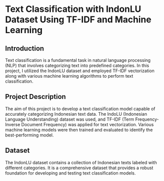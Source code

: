# Text Classification with IndonLU Dataset Using TF-IDF and Machine Learning

## Introduction

Text classification is a fundamental task in natural language processing (NLP) that involves categorizing text into predefined categories. In this project, I utilized the IndonLU dataset and employed TF-IDF vectorization along with various machine learning algorithms to perform text classification.

## Project Description

The aim of this project is to develop a text classification model capable of accurately categorizing Indonesian text data. The IndoLU (Indonesian Language Understanding) dataset was used, and TF-IDF (Term Frequency-Inverse Document Frequency) was applied for text vectorization. Various machine learning models were then trained and evaluated to identify the best-performing model.

## Dataset

The IndonLU dataset contains a collection of Indonesian texts labeled with different categories. It is a comprehensive dataset that provides a robust foundation for developing and testing text classification models.
